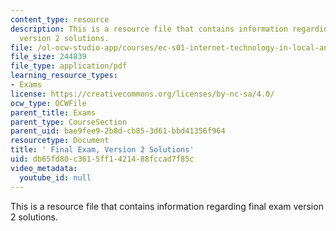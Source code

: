 ```yaml
---
content_type: resource
description: This is a resource file that contains information regarding final exam
  version 2 solutions.
file: /ol-ocw-studio-app/courses/ec-s01-internet-technology-in-local-and-global-communities-spring-2005-summer-2005/db65fd80c3615ff1421488fccad7f85c_MITEC_S01S05_fin_sol_v2.pdf
file_size: 244839
file_type: application/pdf
learning_resource_types:
- Exams
license: https://creativecommons.org/licenses/by-nc-sa/4.0/
ocw_type: OCWFile
parent_title: Exams
parent_type: CourseSection
parent_uid: bae9fee9-2b8d-cb85-3d61-bbd41356f964
resourcetype: Document
title: ' Final Exam, Version 2 Solutions'
uid: db65fd80-c361-5ff1-4214-88fccad7f85c
video_metadata:
  youtube_id: null
---
```

This is a resource file that contains information regarding final exam version 2 solutions.